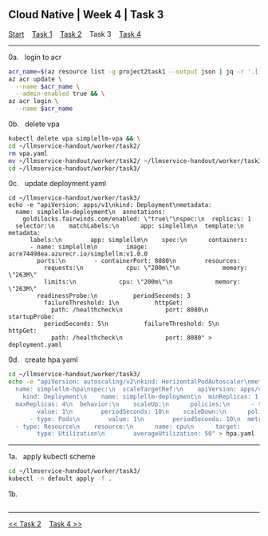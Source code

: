 ## Cloud Native | Week 4 | Task 3

[Start](https://github.com/AFC-AI2C-Cohort-04/coleman-code/blob/main/cloud_native/week_4/start.md)    [Task 1](https://github.com/AFC-AI2C-Cohort-04/coleman-code/blob/main/cloud_native/week_4/task_1.md)    [Task 2](https://github.com/AFC-AI2C-Cohort-04/coleman-code/blob/main/cloud_native/week_4/task_2.md)    Task 3    [Task 4](https://github.com/AFC-AI2C-Cohort-04/coleman-code/blob/main/cloud_native/week_4/task_4.md)

---

0a.   login to acr
``` bash
acr_name=$(az resource list -g project2task1 --output json | jq -r '.[] | select(.type == "Microsoft.ContainerRegistry/registries") | .name') && \
az acr update \
  --name $acr_name \
  --admin-enabled true && \
az acr login \
  --name $acr_name
```

0b.   delete vpa
``` bash
kubectl delete vpa simplellm-vpa && \
cd ~/llmservice-handout/worker/task2/
rm vpa.yaml
mv ~/llmservice-handout/worker/task2/ ~/llmservice-handout/worker/task3/
cd ~/llmservice-handout/worker/task3/
```

0c.   update deployment.yaml
```
cd ~/llmservice-handout/worker/task3/
echo -e "apiVersion: apps/v1\nkind: Deployment\nmetadata:
  name: simplellm-deployment\n  annotations:
    goldilocks.fairwinds.com/enabled: \"true\"\nspec:\n  replicas: 1
  selector:\n    matchLabels:\n      app: simplellm\n  template:\n    metadata:
      labels:\n        app: simplellm\n    spec:\n      containers:
      - name: simplellm\n        image: acre74498ea.azurecr.io/simplellm:v1.0.0
        ports:\n        - containerPort: 8080\n        resources:
          requests:\n            cpu: \"200m\"\n            memory: \"263M\"
          limits:\n            cpu: \"200m\"\n            memory: \"263M\"
        readinessProbe:\n          periodSeconds: 3
          failureThreshold: 1\n          httpGet:
            path: /healthcheck\n            port: 8080\n        startupProbe:
          periodSeconds: 5\n          failureThreshold: 5\n          httpGet:
            path: /healthcheck\n            port: 8080" > deployment.yaml
```

0d.   create hpa.yaml
``` bash
cd ~/llmservice-handout/worker/task3/
echo -e "apiVersion: autoscaling/v2\nkind: HorizontalPodAutoscaler\nmetadata:
  name: simplellm-hpa\nspec:\n  scaleTargetRef:\n    apiVersion: apps/v1
    kind: Deployment\n    name: simplellm-deployment\n  minReplicas: 1
  maxReplicas: 4\n  behavior:\n    scaleUp:\n      policies:\n      - type: Pods
        value: 1\n        periodSeconds: 10\n    scaleDown:\n      policies:
      - type: Pods\n        value: 1\n        periodSeconds: 10\n  metrics:
  - type: Resource\n    resource:\n      name: cpu\n      target:
        type: Utilization\n        averageUtilization: 50" > hpa.yaml
```

---

1a.   apply kubectl scheme
``` bash
cd ~/llmservice-handout/worker/task3/
kubectl -n default apply -f .
```

1b.   
``` bash

```

---

[<< Task 2](https://github.com/AFC-AI2C-Cohort-04/coleman-code/blob/main/cloud_native/week_4/task_2.md)    [Task 4 >>](https://github.com/AFC-AI2C-Cohort-04/coleman-code/blob/main/cloud_native/week_4/task_4.md)
